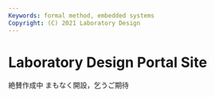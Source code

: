 ```yaml
---
Keywords: formal method, embedded systems
Copyright: (C) 2021 Laboratory Design
---
```


# Laboratory Design Portal Site

絶賛作成中
まもなく開設，乞うご期待
